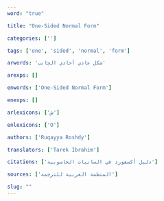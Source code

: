 ```yaml
---
word: "true"

title: "One-Sided Normal Form"

categories: ['']

tags: ['one', 'sided', 'normal', 'form']

arwords: 'شكل عادي أحادي الجانب'

arexps: []

enwords: ['One-Sided Normal Form']

enexps: []

arlexicons: ['ش']

enlexicons: ['O']

authors: ['Ruqayya Roshdy']

translators: ['Tarek Ibrahim']

citations: ['دليل أكسفورد في السانيات الحاسوبية']

sources: ['المنظمة العربية للترجمة']

slug: ""
---
```

